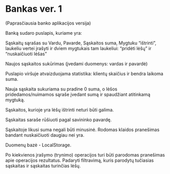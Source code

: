# Bankas ver. 1

(Paprasčiausia banko aplikacijos versija)

Banką sudaro puslapis, kuriame yra:

Sąskaitų sąrašas su Vardu, Pavarde, Sąskaitos suma, Mygtuku “ištrinti”, laukeliu vertei įrašyti ir dviem mygtukais tam laukeliui: “pridėti lėšų” ir “nuskaičiuoti lėšas”

Naujos sąskaitos sukūrimas (įvedami duomenys: vardas ir pavardė)

Puslapio viršuje atvaizduojama statistika: klientų skaičius ir bendra laikoma suma.

Nauja sąskaita sukuriama su pradine 0 suma, o lėšos pridedamos/nuimamos sąraše įvedant sumą ir spaudžiant atitinkamą mygtuką.

Sąskaitos, kurioje yra lėšų ištrinti neturi būti galima.

Sąskaitas saraše rūšiuoti pagal savininko pavardę.

Sąskaitoje likusi suma negali būti minusinė. Rodomas klaidos pranešimas bandant nuskaičiuoti daugiau nei yra.

Duomenų bazė - LocalStorage.

Po kiekvienos įrašymo (trynimo) operacijos turi būti parodomas pranešimas apie operacijos rezultatus.
Padaryti filtravimą, kuris parodytų tučiasias sąskaitas ir sąskaitas turinčias lėšų.
